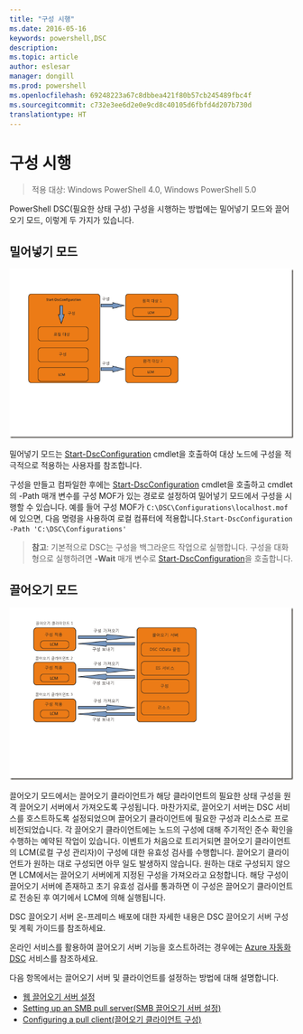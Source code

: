 ```yaml
---
title: "구성 시행"
ms.date: 2016-05-16
keywords: powershell,DSC
description: 
ms.topic: article
author: eslesar
manager: dongill
ms.prod: powershell
ms.openlocfilehash: 69248223a67c8dbbea421f80b57cb245489fbc4f
ms.sourcegitcommit: c732e3ee6d2e0e9cd8c40105d6fbfd4d207b730d
translationtype: HT
---
```

# <a name="enacting-configurations"></a>구성 시행

>적용 대상: Windows PowerShell 4.0, Windows PowerShell 5.0

PowerShell DSC(필요한 상태 구성) 구성을 시행하는 방법에는 밀어넣기 모드와 끌어오기 모드, 이렇게 두 가지가 있습니다.

## <a name="push-mode"></a>밀어넣기 모드

![밀어넣기 모드](images/Push.png "How push mode works")

밀어넣기 모드는 [Start-DscConfiguration](https://technet.microsoft.com/en-us/library/dn521623.aspx) cmdlet을 호출하여 대상 노드에 구성을 적극적으로 적용하는 사용자를 참조합니다.

구성을 만들고 컴파일한 후에는 [Start-DscConfiguration](https://technet.microsoft.com/en-us/library/dn521623.aspx) cmdlet을 호출하고 cmdlet의 -Path 매개 변수를 구성 MOF가 있는 경로로 설정하여 밀어넣기 모드에서 구성을 시행할 수 있습니다. 예를 들어 구성 MOF가 `C:\DSC\Configurations\localhost.mof`에 있으면, 다음 명령을 사용하여 로컬 컴퓨터에 적용합니다.`Start-DscConfiguration -Path 'C:\DSC\Configurations'`

> __참고__: 기본적으로 DSC는 구성을 백그라운드 작업으로 실행합니다. 구성을 대화형으로 실행하려면 __-Wait__ 매개 변수로 [Start-DscConfiguration](https://technet.microsoft.com/library/dn521623.aspx)을 호출합니다.


## <a name="pull-mode"></a>끌어오기 모드

![끌어오기 모드](images/Pull.png "How pull mode works")

끌어오기 모드에서는 끌어오기 클라이언트가 해당 클라이언트의 필요한 상태 구성을 원격 끌어오기 서버에서 가져오도록 구성됩니다. 마찬가지로, 끌어오기 서버는 DSC 서비스를 호스트하도록 설정되었으며 끌어오기 클라이언트에 필요한 구성과 리소스로 프로비전되었습니다. 각 끌어오기 클라이언트에는 노드의 구성에 대해 주기적인 준수 확인을 수행하는 예약된 작업이 있습니다. 이벤트가 처음으로 트리거되면 끌어오기 클라이언트의 LCM(로컬 구성 관리자)이 구성에 대한 유효성 검사를 수행합니다. 끌어오기 클라이언트가 원하는 대로 구성되면 아무 일도 발생하지 않습니다. 원하는 대로 구성되지 않으면 LCM에서는 끌어오기 서버에게 지정된 구성을 가져오라고 요청합니다. 해당 구성이 끌어오기 서버에 존재하고 초기 유효성 검사를 통과하면 이 구성은 끌어오기 클라이언트로 전송된 후 여기에서 LCM에 의해 실행됩니다.

DSC 끌어오기 서버 온-프레미스 배포에 대한 자세한 내용은 DSC 끌어오기 서버 구성 및 계획 가이드를 참조하세요.

온라인 서비스를 활용하여 끌어오기 서버 기능을 호스트하려는 경우에는 [Azure 자동화 DSC](https://azure.microsoft.com/en-us/documentation/articles/automation-dsc-overview/) 서비스를 참조하세요.

다음 항목에서는 끌어오기 서버 및 클라이언트를 설정하는 방법에 대해 설명합니다.

- [웹 끌어오기 서버 설정](pullServer.md)
- [Setting up an SMB pull server(SMB 끌어오기 서버 설정)](pullServerSMB.md)
- [Configuring a pull client(끌어오기 클라이언트 구성)](pullClientConfigID.md)

